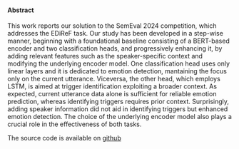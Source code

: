 #### Abstract
This work reports our solution to the SemEval 2024 competition, which addresses the EDiReF task. Our study has been developed in a step-wise manner, beginning with a foundational baseline consisting of a BERT-based encoder and two classification heads, and progressively enhancing it, by adding relevant features such as the speaker-specific context and modifying the underlying encoder model.
One classification head uses only linear layers and it is dedicated to emotion detection, mantaining the focus only on the current utterance. Viceversa, the other head, which employs LSTM, is aimed at trigger identification exploiting a broader context. 
As expected, current utterance data alone is sufficient for reliable emotion prediction, whereas identifying triggers requires prior context. Surprisingly, adding speaker information did not aid in identifying triggers but enhanced emotion detection. The choice of the underlying encoder model also plays a crucial role in the effectiveness of both tasks.

The source code is available on [github](https://github.com/oshodiS/NLP/tree/main/Project)